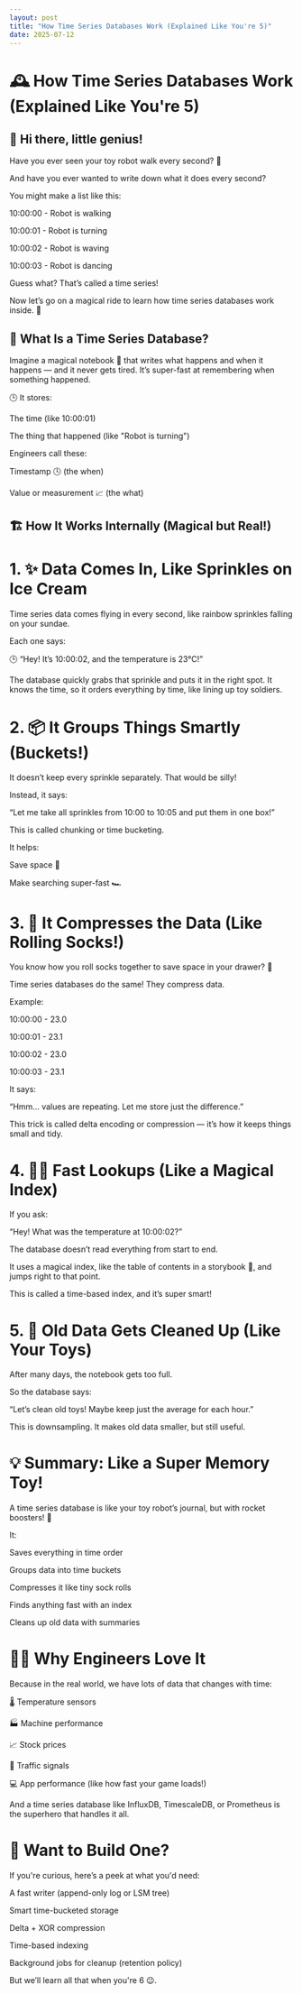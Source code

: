 ```yaml
---
layout: post
title: "How Time Series Databases Work (Explained Like You're 5)"
date: 2025-07-12
---
```

# 🕰️ How Time Series Databases Work (Explained Like You're 5)

## 👋 Hi there, little genius!

Have you ever seen your toy robot walk every second? 🧸

 And have you ever wanted to write down what it does every second?

You might make a list like this:



10:00:00 - Robot is walking  

10:00:01 - Robot is turning  

10:00:02 - Robot is waving  

10:00:03 - Robot is dancing  



Guess what? That’s called a time series!

Now let’s go on a magical ride to learn how time series databases work inside. 🎢



## 🧠 What Is a Time Series Database?



Imagine a magical notebook 📓 that writes what happens and when it happens — and it never gets tired. It’s super-fast at remembering when something happened.

🕒 It stores:

The time (like 10:00:01)

The thing that happened (like "Robot is turning")

Engineers call these:

Timestamp 🕓 (the when)

Value or measurement 📈 (the what)

## 🏗️ How It Works Internally (Magical but Real!)

# 1. ✨ Data Comes In, Like Sprinkles on Ice Cream

Time series data comes flying in every second, like rainbow sprinkles falling on your sundae.

 Each one says:

 🕒 “Hey! It’s 10:00:02, and the temperature is 23°C!”

The database quickly grabs that sprinkle and puts it in the right spot. It knows the time, so it orders everything by time, like lining up toy soldiers.

# 2. 📦 It Groups Things Smartly (Buckets!)

It doesn’t keep every sprinkle separately. That would be silly!

 Instead, it says:

“Let me take all sprinkles from 10:00 to 10:05 and put them in one box!”

This is called chunking or time bucketing.

It helps:

Save space 💾

Make searching super-fast 🏎️

# 3. 🔡 It Compresses the Data (Like Rolling Socks!)

You know how you roll socks together to save space in your drawer? 🧦

Time series databases do the same! They compress data.

Example:


10:00:00 - 23.0  

10:00:01 - 23.1  

10:00:02 - 23.0  

10:00:03 - 23.1  

It says:

“Hmm... values are repeating. Let me store just the difference.”

This trick is called delta encoding or compression — it’s how it keeps things small and tidy.

# 4. 🕵️‍♂️ Fast Lookups (Like a Magical Index)

If you ask:

“Hey! What was the temperature at 10:00:02?”

The database doesn’t read everything from start to end.

It uses a magical index, like the table of contents in a storybook 📖, and jumps right to that point.

This is called a time-based index, and it’s super smart!

# 5. 🧹 Old Data Gets Cleaned Up (Like Your Toys)

After many days, the notebook gets too full.

So the database says:

“Let’s clean old toys! Maybe keep just the average for each hour.”

This is downsampling. It makes old data smaller, but still useful.

# 💡 Summary: Like a Super Memory Toy!

A time series database is like your toy robot’s journal, but with rocket boosters! 🚀

It:

Saves everything in time order

Groups data into time buckets

Compresses it like tiny sock rolls

Finds anything fast with an index

Cleans up old data with summaries

# 👨‍🔧 Why Engineers Love It

Because in the real world, we have lots of data that changes with time:

🌡️ Temperature sensors

🏭 Machine performance

📈 Stock prices

🚦 Traffic signals

💻 App performance (like how fast your game loads!)

And a time series database like InfluxDB, TimescaleDB, or Prometheus is the superhero that handles it all.

# 🚀 Want to Build One?

If you're curious, here’s a peek at what you'd need:

A fast writer (append-only log or LSM tree)

Smart time-bucketed storage

Delta + XOR compression

Time-based indexing

Background jobs for cleanup (retention policy)

But we’ll learn all that when you're 6 😉.